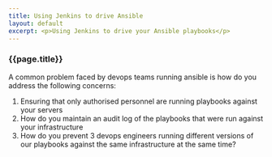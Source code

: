 ```yaml
---
title: Using Jenkins to drive Ansible
layout: default
excerpt: <p>Using Jenkins to drive your Ansible playbooks</p> 
---
```

### {{page.title}}

A common problem faced by devops teams running ansible is how do you address the following concerns:

1. Ensuring that only authorised personnel are running playbooks against your servers
2. How do you maintain an audit log of the playbooks that were run against your infrastructure
3. How do you prevent 3 devops engineers running different versions of our playbooks against the
   same infrastructure at the same time?


